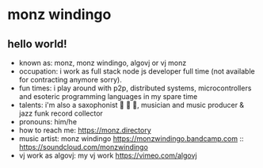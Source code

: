 # monz windingo

## hello world!

* known as: monz, monz windingo, algovj or vj monz
* occupation: i work as full stack node js developer full time (not available for contracting anymore sorry).
* fun times: i play around with p2p, distributed systems, microcontrollers and esoteric programming languages in my spare time
* talents: i'm also a saxophonist :saxophone: :saxophone: :saxophone:, musician and music producer & jazz funk record collector
* pronouns: him/he
* how to reach me: https://monz.directory
* music artist: monz windingo https://monzwindingo.bandcamp.com :: https://soundcloud.com/monzwindingo
* vj work as algovj: my vj work https://vimeo.com/algovj
